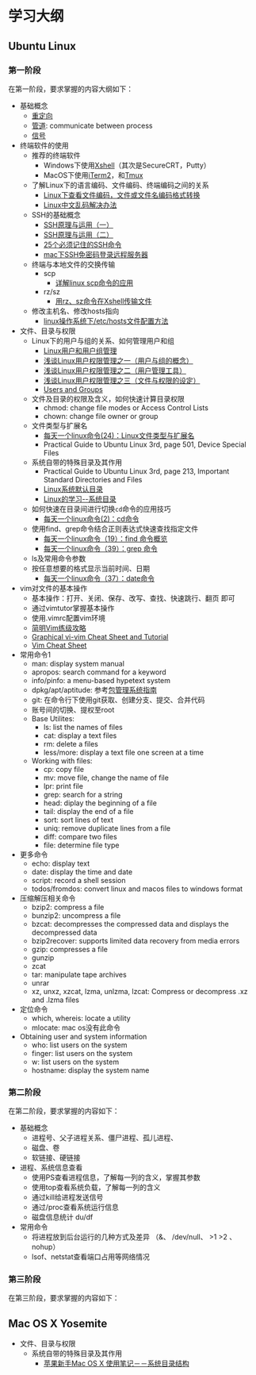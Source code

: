 # 学习大纲

## Ubuntu Linux

### 第一阶段

在第一阶段，要求掌握的内容大纲如下：
- 基础概念
    - [重定向](http://www.php100.com/html/webkaifa/Linux/2010/0430/6470.html)
    - [管道](http://wenku.baidu.com/view/5a7aeff4f61fb7360b4c65ba.html): communicate between process
    - [信号](http://www.cnblogs.com/taobataoma/archive/2007/08/30/875743.html)
- 终端软件的使用
    - 推荐的终端软件
        - Windows下使用[Xshell](http://www.netsarang.com/products/xsh_overview.html)（其次是SecureCRT，Putty）
        - MacOS下使用[iTerm2](https://www.iterm2.com/index.html)，和[Tmux](http://tmux.sourceforge.net/)
    - 了解Linux下的语言编码、文件编码、终端编码之间的关系
        - [Linux下查看文件编码，文件或文件名编码格式转换](http://blog.sina.com.cn/s/blog_6fe0d70d0101du41.html)
        - [Linux中文乱码解决办法](http://www.mutouxiaogui.cn/blog/?p=21)
    - SSH的基础概念
        - [SSH原理与运用（一）](http://www.ruanyifeng.com/blog/2011/12/ssh_remote_login.html)
        - [SSH原理与运用（二）](http://www.ruanyifeng.com/blog/2011/12/ssh_port_forwarding.html)
        - [25个必须记住的SSH命令](http://os.51cto.com/art/201011/235252.htm)
        - [mac下SSH免密码登录远程服务器](http://cssor.com/mac-ssh-auto-login-server.html)
    - 终端与本地文件的交换传输
        - scp
            - [详解linux scp命令的应用](http://os.51cto.com/art/201003/187301.htm)
        - rz/sz
            - [用rz、sz命令在Xshell传输文件](http://www.cnblogs.com/tao560532/p/3885792.html)
    - 修改主机名、修改hosts指向
        - [linux操作系统下/etc/hosts文件配置方法](http://blog.itpub.net/21639366/viewspace-604530/)
- 文件、目录与权限
    - Linux下的用户与组的关系、如何管理用户和组
        - [Linux用户和用户组管理](http://www.chinaunix.net/old_jh/4/438660.html)
        - [浅谈Linux用户权限管理之一（用户与组的概念）](http://ixdba.blog.51cto.com/2895551/531787/)
        - [浅谈Linux用户权限管理之二（用户管理工具）](http://ixdba.blog.51cto.com/2895551/531793)
        - [浅谈Linux用户权限管理之三（文件与权限的设定）](http://ixdba.blog.51cto.com/2895551/531799)
        - [Users and Groups](https://wiki.archlinux.org/index.php/Users_and_groups)
    - 文件及目录的权限及含义，如何快速计算目录权限
        - chmod: change file modes or Access Control Lists
        - chown: change file owner or group
    - 文件类型与扩展名
        - [每天一个linux命令(24)：Linux文件类型与扩展名](http://www.cnblogs.com/peida/archive/2012/11/22/2781912.html)
        - Practical Guide to Ubuntu Linux 3rd, page 501, Device Special Files
    - 系统自带的特殊目录及其作用
        - Practical Guide to Ubuntu Linux 3rd, page 213, Important Standard Directories and Files
        - [Linux系统默认目录](http://blog.chinaunix.net/uid-30093414-id-4797285.html)
        - [Linux的学习--系统目录](http://www.cnblogs.com/CraryPrimitiveMan/p/4444037.html)
    - 如何快速在目录间进行切换`cd`命令的应用技巧
        - [每天一个linux命令(2)：cd命令](http://www.cnblogs.com/peida/archive/2012/10/24/2736501.html)
    - 使用find、grep命令结合正则表达式快速查找指定文件
        - [每天一个linux命令（19）：find 命令概览](http://www.cnblogs.com/peida/archive/2012/11/13/2767374.html)
        - [每天一个linux命令（39）：grep 命令](http://www.cnblogs.com/peida/archive/2012/12/17/2821195.html)
    - ls及常用命令参数
    - 按任意想要的格式显示当前时间、日期
        - [每天一个linux命令（37）：date命令](http://www.cnblogs.com/peida/archive/2012/12/13/2815687.html)
- vim对文件的基本操作
    - 基本操作：打开、关闭、保存、改写、查找、快速跳行、翻页 即可
    - 通过vimtutor掌握基本操作
    - 使用.vimrc配置vim环境
    - [简明Vim练级攻略](http://coolshell.cn/articles/5426.html)
    - [Graphical vi-vim Cheat Sheet and Tutorial](http://www.viemu.com/a_vi_vim_graphical_cheat_sheet_tutorial.html)
    - [Vim Cheat Sheet](http://michael.peopleofhonoronly.com/vim/)
- 常用命令1
    - man: display system manual
    - apropos: search command for a keyword
    - info/pinfo: a menu-based hypetext system
    - dpkg/apt/aptitude: 参考[包管理系统指南](http://wiki.ubuntu.org.cn/包管理系统指南)
    - git: 在命令行下使用git获取、创建分支、提交、合并代码
    - 账号间的切换、提权至root
    - Base Utilites:
        - ls: list the names of files
        - cat: display a text files
        - rm: delete a files
        - less/more: display a text file one screen at a time
    - Working with files:
        - cp: copy file
        - mv: move file, change the name of file
        - lpr: print file
        - grep: search for a string
        - head: diplay the beginning of a file
        - tail: display the end of a file
        - sort: sort lines of text
        - uniq: remove duplicate lines from a file
        - diff: compare two files
        - file: determine file type
- 更多命令
    - echo: display text
    - date: display the time and date
    - script: record a shell session
    - todos/fromdos: convert linux and macos files to windows format
- 压缩解压相关命令
    - bzip2: compress a file
    - bunzip2: uncompress a file
    - bzcat: decompresses the compressed data and displays the decompressed data
    - bzip2recover: supports limited data recovery from media errors
    - gzip: compresses a file
    - gunzip
    - zcat
    - tar: manipulate tape archives
    - unrar
    - xz, unxz, xzcat, lzma, unlzma, lzcat: Compress or decompress .xz and .lzma files
- 定位命令
    - which, whereis: locate a utility
    - mlocate: mac os没有此命令
- Obtaining user and system information
    - who: list users on the system
    - finger: list users on the system
    - w: list users on the system
    - hostname: display the system name

### 第二阶段

在第二阶段，要求掌握的内容如下：

- 基础概念
    - 进程号、父子进程关系、僵尸进程、孤儿进程、
    - 磁盘、卷
    - 软链接、硬链接
- 进程、系统信息查看
    - 使用PS查看进程信息，了解每一列的含义，掌握其参数
    - 使用top查看系统负载，了解每一列的含义
    - 通过kill给进程发送信号
    - 通过/proc查看系统运行信息
    - 磁盘信息统计 du/df
- 常用命令
    - 将进程放到后台运行的几种方式及差异 （&、  /dev/null、 >1  >2 、 nohup）
    - lsof、netstat查看端口占用等网络情况

### 第三阶段

在第三阶段，要求掌握的内容如下：

## Mac OS X Yosemite

- 文件、目录与权限
    - 系统自带的特殊目录及其作用
        - [苹果新手Mac OS X 使用笔记－－系统目录结构](http://blog.csdn.net/smstong/article/details/15499661)

